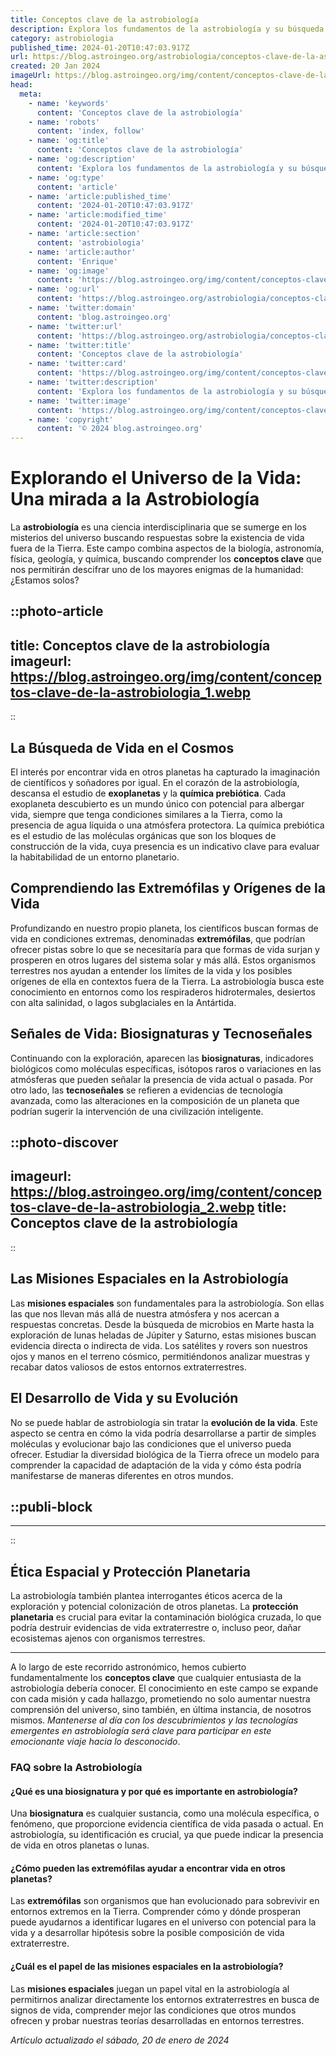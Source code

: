 ```yaml
---
title: Conceptos clave de la astrobiología
description: Explora los fundamentos de la astrobiología y su búsqueda de vida en el cosmos. Descubre los misterios del universo con ciencia.
category: astrobiologia
published_time: 2024-01-20T10:47:03.917Z
url: https://blog.astroingeo.org/astrobiologia/conceptos-clave-de-la-astrobiologia
created: 20 Jan 2024
imageUrl: https://blog.astroingeo.org/img/content/conceptos-clave-de-la-astrobiologia_1.webp
head:
  meta:
    - name: 'keywords'
      content: 'Conceptos clave de la astrobiología'
    - name: 'robots'
      content: 'index, follow'
    - name: 'og:title'
      content: 'Conceptos clave de la astrobiología'
    - name: 'og:description'
      content: 'Explora los fundamentos de la astrobiología y su búsqueda de vida en el cosmos. Descubre los misterios del universo con ciencia.'
    - name: 'og:type'
      content: 'article'
    - name: 'article:published_time'
      content: '2024-01-20T10:47:03.917Z'
    - name: 'article:modified_time'
      content: '2024-01-20T10:47:03.917Z'
    - name: 'article:section'
      content: 'astrobiologia'
    - name: 'article:author'
      content: 'Enrique'
    - name: 'og:image'
      content: 'https://blog.astroingeo.org/img/content/conceptos-clave-de-la-astrobiologia_1.webp'
    - name: 'og:url'
      content: 'https://blog.astroingeo.org/astrobiologia/conceptos-clave-de-la-astrobiologia'
    - name: 'twitter:domain'
      content: 'blog.astroingeo.org'
    - name: 'twitter:url'
      content: 'https://blog.astroingeo.org/astrobiologia/conceptos-clave-de-la-astrobiologia'
    - name: 'twitter:title'
      content: 'Conceptos clave de la astrobiología'
    - name: 'twitter:card'
      content: 'https://blog.astroingeo.org/img/content/conceptos-clave-de-la-astrobiologia_1.webp'
    - name: 'twitter:description'
      content: 'Explora los fundamentos de la astrobiología y su búsqueda de vida en el cosmos. Descubre los misterios del universo con ciencia.'
    - name: 'twitter:image'
      content: 'https://blog.astroingeo.org/img/content/conceptos-clave-de-la-astrobiologia_1.webp'
    - name: 'copyright'
      content: '© 2024 blog.astroingeo.org'
---
```

# Explorando el Universo de la Vida: Una mirada a la Astrobiología

La **astrobiología** es una ciencia interdisciplinaria que se sumerge en los misterios del universo buscando respuestas sobre la existencia de vida fuera de la Tierra. Este campo combina aspectos de la biología, astronomía, física, geología, y química, buscando comprender los **conceptos clave** que nos permitirán descifrar uno de los mayores enigmas de la humanidad: ¿Estamos solos?


::photo-article
---
title: Conceptos clave de la astrobiología
imageurl: https://blog.astroingeo.org/img/content/conceptos-clave-de-la-astrobiologia_1.webp
---
::


## La Búsqueda de Vida en el Cosmos

El interés por encontrar vida en otros planetas ha capturado la imaginación de científicos y soñadores por igual. En el corazón de la astrobiología, descansa el estudio de **exoplanetas** y la **química prebiótica**. Cada exoplaneta descubierto es un mundo único con potencial para albergar vida, siempre que tenga condiciones similares a la Tierra, como la presencia de agua líquida o una atmósfera protectora. La química prebiótica es el estudio de las moléculas orgánicas que son los bloques de construcción de la vida, cuya presencia es un indicativo clave para evaluar la habitabilidad de un entorno planetario.

## Comprendiendo las Extremófilas y Orígenes de la Vida

Profundizando en nuestro propio planeta, los científicos buscan formas de vida en condiciones extremas, denominadas **extremófilas**, que podrían ofrecer pistas sobre lo que se necesitaría para que formas de vida surjan y prosperen en otros lugares del sistema solar y más allá. Estos organismos terrestres nos ayudan a entender los límites de la vida y los posibles orígenes de ella en contextos fuera de la Tierra. La astrobiología busca este conocimiento en entornos como los respiraderos hidrotermales, desiertos con alta salinidad, o lagos subglaciales en la Antártida.

## Señales de Vida: Biosignaturas y Tecnoseñales

Continuando con la exploración, aparecen las **biosignaturas**, indicadores biológicos como moléculas específicas, isótopos raros o variaciones en las atmósferas que pueden señalar la presencia de vida actual o pasada. Por otro lado, las **tecnoseñales** se refieren a evidencias de tecnología avanzada, como las alteraciones en la composición de un planeta que podrían sugerir la intervención de una civilización inteligente.


::photo-discover
---
imageurl: https://blog.astroingeo.org/img/content/conceptos-clave-de-la-astrobiologia_2.webp
title: Conceptos clave de la astrobiología
---
::


## Las Misiones Espaciales en la Astrobiología

Las **misiones espaciales** son fundamentales para la astrobiología. Son ellas las que nos llevan más allá de nuestra atmósfera y nos acercan a respuestas concretas. Desde la búsqueda de microbios en Marte hasta la exploración de lunas heladas de Júpiter y Saturno, estas misiones buscan evidencia directa o indirecta de vida. Los satélites y rovers son nuestros ojos y manos en el terreno cósmico, permitiéndonos analizar muestras y recabar datos valiosos de estos entornos extraterrestres.

## El Desarrollo de Vida y su Evolución

No se puede hablar de astrobiología sin tratar la **evolución de la vida**. Este aspecto se centra en cómo la vida podría desarrollarse a partir de simples moléculas y evolucionar bajo las condiciones que el universo pueda ofrecer. Estudiar la diversidad biológica de la Tierra ofrece un modelo para comprender la capacidad de adaptación de la vida y cómo ésta podría manifestarse de maneras diferentes en otros mundos.


  ::publi-block
  ---
  ---
  ::
  
  
## Ética Espacial y Protección Planetaria

La astrobiología también plantea interrogantes éticos acerca de la exploración y potencial colonización de otros planetas. La **protección planetaria** es crucial para evitar la contaminación biológica cruzada, lo que podría destruir evidencias de vida extraterrestre o, incluso peor, dañar ecosistemas ajenos con organismos terrestres.

---
A lo largo de este recorrido astronómico, hemos cubierto fundamentalmente los **conceptos clave** que cualquier entusiasta de la astrobiología debería conocer. El conocimiento en este campo se expande con cada misión y cada hallazgo, prometiendo no solo aumentar nuestra comprensión del universo, sino también, en última instancia, de nosotros mismos. *Mantenerse al día con los descubrimientos y las tecnologías emergentes en astrobiología será clave para participar en este emocionante viaje hacia lo desconocido*.

### FAQ sobre la Astrobiología

#### ¿Qué es una biosignatura y por qué es importante en astrobiología?
Una **biosignatura** es cualquier sustancia, como una molécula específica, o fenómeno, que proporcione evidencia científica de vida pasada o actual. En astrobiología, su identificación es crucial, ya que puede indicar la presencia de vida en otros planetas o lunas.

#### ¿Cómo pueden las extremófilas ayudar a encontrar vida en otros planetas?
Las **extremófilas** son organismos que han evolucionado para sobrevivir en entornos extremos en la Tierra. Comprender cómo y dónde prosperan puede ayudarnos a identificar lugares en el universo con potencial para la vida y a desarrollar hipótesis sobre la posible composición de vida extraterrestre.

#### ¿Cuál es el papel de las misiones espaciales en la astrobiología?
Las **misiones espaciales** juegan un papel vital en la astrobiología al permitirnos analizar directamente los entornos extraterrestres en busca de signos de vida, comprender mejor las condiciones que otros mundos ofrecen y probar nuestras teorías desarrolladas en entornos terrestres.

_Artículo actualizado el sábado, 20 de enero de 2024_